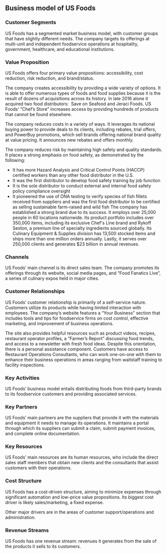 Business model of US Foods
--------------------------

 ### Customer Segments

 US Foods has a segmented market business model, with customer groups that have slightly different needs. The company targets its offerings at multi-unit and independent foodservice operations at hospitality, government, healthcare, and educational institutions.

 ### Value Proposition

 US Foods offers four primary value propositions: accessibility, cost reduction, risk reduction, and brand/status.

 The company creates accessibility by providing a wide variety of options. It is able to offer numerous types of foods and food supplies because it is the result of dozens of acquisitions across its history. In late 2016 alone it acquired two food distributors:  Save on Seafood and Jeraci Foods. US Foods’ “Chef’s Store” increases access by providing hundreds of products that cannot be found elsewhere.

 The company reduces costs in a variety of ways. It leverages its national buying power to provide deals to its clients, including rebates, trial offers, and PowerBuy promotions, which sell brands offering national brand quality at value pricing. It announces new rebates and offers monthly.

 The company reduces risk by maintaining high safety and quality standards. It places a strong emphasis on food safety, as demonstrated by the following:

  * It has more Hazard Analysis and Critical Control Points (HACCP) certified workers than any other food distributor in the U.S.
 * It was the first distributor to develop food safety training by job function
 * It is the sole distributor to conduct external and internal food safety policy compliance oversight
 * It pioneered the use of DNA testing to verify species of fish fillets received from suppliers and was the first food distributor to be certified as selling sustainable farm-raised and wild fish
  The company has established a strong brand due to its success. It employs over 25,000 people in 60 locations nationwide. Its product portfolio includes over 350,000 items, including its exclusive Chef's Line brand and Rykoff Sexton, a premium line of specialty ingredients sourced globally. Its Culinary Equipment & Supplies division has 13,500 stocked items and ships more than one million orders annually. Lastly, it serves over 250,000 clients and generates $23 billion in annual revenues.

 ### Channels

 US Foods’ main channel is its direct sales team. The company promotes its offerings through its website, social media pages, and “Food Fanatics Live”, a series of culinary expos held in major cities.

 ### Customer Relationships

 US Foods’ customer relationship is primarily of a self-service nature. Customers utilize its products while having limited interaction with employees. The company’s website features a “Your Business” section that includes tools and tips for foodservice firms on cost control, effective marketing, and improvement of business operations.

 The site also provides helpful resources such as product videos, recipes, restaurant operator profiles, a “Farmer’s Report” discussing food trends, and access to a newsletter with fresh food ideas. Despite this orientation, there is a personal assistance component. Customers have access to Restaurant Operations Consultants, who can work one-on-one with them to enhance their business operations in areas ranging from waitstaff training to facility inspections.

 ### Key Activities

 US Foods’ business model entails distributing foods from third-party brands to its foodservice customers and providing associated services.

 ### Key Partners

 US Foods’ main partners are the suppliers that provide it with the materials and equipment it needs to manage its operations. It maintains a portal through which its suppliers can submit a claim, submit payment invoices, and complete online documentation.

 ### Key Resources

 US Foods’ main resources are its human resources, who include the direct sales staff members that obtain new clients and the consultants that assist customers with their operations.

 ### Cost Structure

 US Foods has a cost-driven structure, aiming to minimize expenses through significant automation and low-price value propositions. Its biggest cost driver is likely sales/marketing, a fixed expense.

 Other major drivers are in the areas of customer support/operations and administration.

 ### Revenue Streams

 US Foods has one revenue stream: revenues it generates from the sale of the products it sells to its customers.